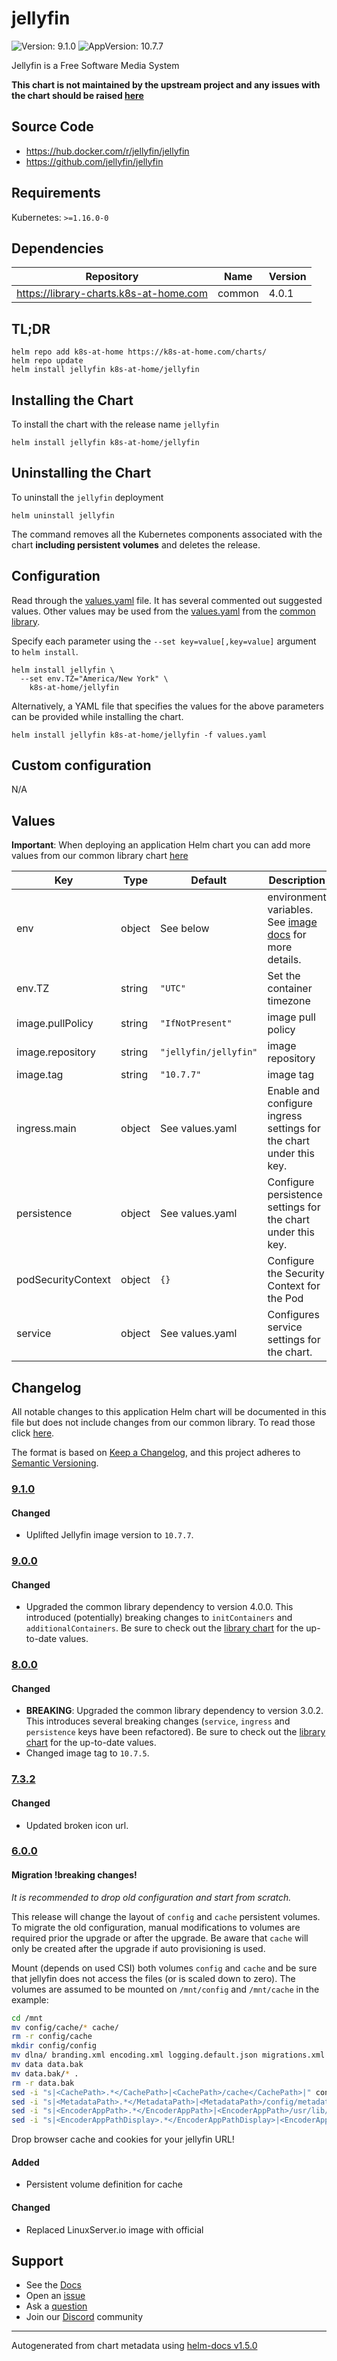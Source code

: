 # jellyfin

![Version: 9.1.0](https://img.shields.io/badge/Version-9.1.0-informational?style=flat-square) ![AppVersion: 10.7.7](https://img.shields.io/badge/AppVersion-10.7.7-informational?style=flat-square)

Jellyfin is a Free Software Media System

**This chart is not maintained by the upstream project and any issues with the chart should be raised [here](https://github.com/k8s-at-home/charts/issues/new/choose)**

## Source Code

* <https://hub.docker.com/r/jellyfin/jellyfin>
* <https://github.com/jellyfin/jellyfin>

## Requirements

Kubernetes: `>=1.16.0-0`

## Dependencies

| Repository | Name | Version |
|------------|------|---------|
| https://library-charts.k8s-at-home.com | common | 4.0.1 |

## TL;DR

```console
helm repo add k8s-at-home https://k8s-at-home.com/charts/
helm repo update
helm install jellyfin k8s-at-home/jellyfin
```

## Installing the Chart

To install the chart with the release name `jellyfin`

```console
helm install jellyfin k8s-at-home/jellyfin
```

## Uninstalling the Chart

To uninstall the `jellyfin` deployment

```console
helm uninstall jellyfin
```

The command removes all the Kubernetes components associated with the chart **including persistent volumes** and deletes the release.

## Configuration

Read through the [values.yaml](./values.yaml) file. It has several commented out suggested values.
Other values may be used from the [values.yaml](https://github.com/k8s-at-home/library-charts/tree/main/charts/stable/common/values.yaml) from the [common library](https://github.com/k8s-at-home/library-charts/tree/main/charts/stable/common).

Specify each parameter using the `--set key=value[,key=value]` argument to `helm install`.

```console
helm install jellyfin \
  --set env.TZ="America/New York" \
    k8s-at-home/jellyfin
```

Alternatively, a YAML file that specifies the values for the above parameters can be provided while installing the chart.

```console
helm install jellyfin k8s-at-home/jellyfin -f values.yaml
```

## Custom configuration

N/A

## Values

**Important**: When deploying an application Helm chart you can add more values from our common library chart [here](https://github.com/k8s-at-home/library-charts/tree/main/charts/stable/common)

| Key | Type | Default | Description |
|-----|------|---------|-------------|
| env | object | See below | environment variables. See [image docs](https://jellyfin.org/docs/general/administration/configuration.html) for more details. |
| env.TZ | string | `"UTC"` | Set the container timezone |
| image.pullPolicy | string | `"IfNotPresent"` | image pull policy |
| image.repository | string | `"jellyfin/jellyfin"` | image repository |
| image.tag | string | `"10.7.7"` | image tag |
| ingress.main | object | See values.yaml | Enable and configure ingress settings for the chart under this key. |
| persistence | object | See values.yaml | Configure persistence settings for the chart under this key. |
| podSecurityContext | object | `{}` | Configure the Security Context for the Pod |
| service | object | See values.yaml | Configures service settings for the chart. |

## Changelog

All notable changes to this application Helm chart will be documented in this file but does not include changes from our common library. To read those click [here](https://github.com/k8s-at-home/library-charts/tree/main/charts/stable/common#changelog).

The format is based on [Keep a Changelog](https://keepachangelog.com/en/1.0.0/), and this project adheres to [Semantic Versioning](https://semver.org/spec/v2.0.0.html).

### [9.1.0]

#### Changed

- Uplifted Jellyfin image version to `10.7.7`.

### [9.0.0]

#### Changed

- Upgraded the common library dependency to version 4.0.0. This introduced (potentially) breaking changes to `initContainers` and `additionalContainers`. Be sure to check out the [library chart](https://github.com/k8s-at-home/library-charts/blob/common-4.0.0/charts/stable/common/) for the up-to-date values.

### [8.0.0]

#### Changed

- **BREAKING**: Upgraded the common library dependency to version 3.0.2. This introduces several breaking changes (`service`, `ingress` and `persistence` keys have been refactored).
  Be sure to check out the [library chart](https://github.com/k8s-at-home/library-charts/blob/common-3.0.2/charts/stable/common/) for the up-to-date values.
- Changed image tag to `10.7.5`.

### [7.3.2]

#### Changed

- Updated broken icon url.

### [6.0.0]

#### Migration !breaking changes!

*It is recommended to drop old configuration and start from scratch.*

This release will change the layout of `config` and `cache` persistent volumes.
To migrate the old configuration, manual modifications to volumes are required prior the upgrade or after the upgrade.
Be aware that `cache` will only be created after the upgrade if auto provisioning is used.

Mount (depends on used CSI) both volumes `config` and `cache` and be sure that jellyfin does not access the files (or is scaled down to zero).
The volumes are assumed to be mounted on `/mnt/config` and `/mnt/cache` in the example:

```bash
cd /mnt
mv config/cache/* cache/
rm -r config/cache
mkdir config/config
mv dlna/ branding.xml encoding.xml logging.default.json migrations.xml network.xml system.xml config/
mv data data.bak
mv data.bak/* .
rm -r data.bak
sed -i "s|<CachePath>.*</CachePath>|<CachePath>/cache</CachePath>|" config/system.xml
sed -i "s|<MetadataPath>.*</MetadataPath>|<MetadataPath>/config/metadata</MetadataPath>|" config/system.xml
sed -i "s|<EncoderAppPath>.*</EncoderAppPath>|<EncoderAppPath>/usr/lib/jellyfin-ffmpeg/ffmpeg</EncoderAppPath>|" config/encoding.xml
sed -i "s|<EncoderAppPathDisplay>.*</EncoderAppPathDisplay>|<EncoderAppPathDisplay>/usr/lib/jellyfin-ffmpeg/ffmpeg</EncoderAppPathDisplay>|" config/encoding.xml
```

Drop browser cache and cookies for your jellyfin URL!

#### Added

- Persistent volume definition for cache

#### Changed

- Replaced LinuxServer.io image with official

[9.1.0]: #910
[9.0.0]: #900
[8.0.0]: #800
[7.3.2]: #732
[6.0.0]: #600

## Support

- See the [Docs](https://docs.k8s-at-home.com/our-helm-charts/getting-started/)
- Open an [issue](https://github.com/k8s-at-home/charts/issues/new/choose)
- Ask a [question](https://github.com/k8s-at-home/organization/discussions)
- Join our [Discord](https://discord.gg/sTMX7Vh) community

----------------------------------------------
Autogenerated from chart metadata using [helm-docs v1.5.0](https://github.com/norwoodj/helm-docs/releases/v1.5.0)

